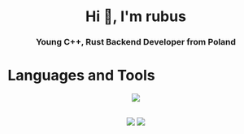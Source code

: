 <h1 align="center">Hi 👋, I'm rubus</h1>
<h3 align="center">Young C++, Rust Backend Developer from Poland</h3>

<h1>Languages and Tools</h1>
<p align="center">
  <a href="https://youtube.com/rubjiasty">
    <img src="https://skillicons.dev/icons?i=github,gradle,unity,idea,visualstudio,mysql,cs,cpp,dotnet,javascript,php,kotlin,rust,java&perline=7"/>
  </a>
</p> <br>

<div align="center">
  <img src="https://github-readme-stats.vercel.app/api?username=rubuscode&show_icons=true&theme=tokyonight" /> 
  <img src="https://github-readme-streak-stats.herokuapp.com/?user=rubuscode&theme=tokyonight&hide_border=true" />
</div>
